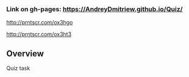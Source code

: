  ### Link on gh-pages: https://AndreyDmitriew.github.io/Quiz/
 
 http://prntscr.com/ox3hgo
 
 http://prntscr.com/ox3ht3
 
 
 
 
 
 
 
 ## Overview
 
 Quiz task

